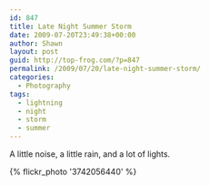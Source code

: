 ```yaml
---
id: 847
title: Late Night Summer Storm
date: 2009-07-20T23:49:38+00:00
author: Shawn
layout: post
guid: http://top-frog.com/?p=847
permalink: /2009/07/20/late-night-summer-storm/
categories:
  - Photography
tags:
  - lightning
  - night
  - storm
  - summer
---
```

A little noise, a little rain, and a lot of lights.

{% flickr_photo '3742056440' %}
